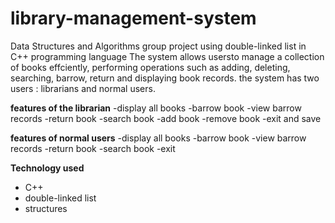 # library-management-system
Data Structures and Algorithms group project using double-linked list in C++ programming language
The system allows usersto manage a collection of books effciently, performing operations such as adding, deleting, searching, barrow,
return  and displaying book records.
the system has two users : librarians and normal users.

 __features of the librarian__
-display all books
-barrow book
-view barrow records
-return book
-search book
-add book
-remove book
-exit and save

__features of normal users__
-display all books 
-barrow book
-view barrow records
-return book
-search book
-exit


__Technology used__
- C++
- double-linked list
- structures
